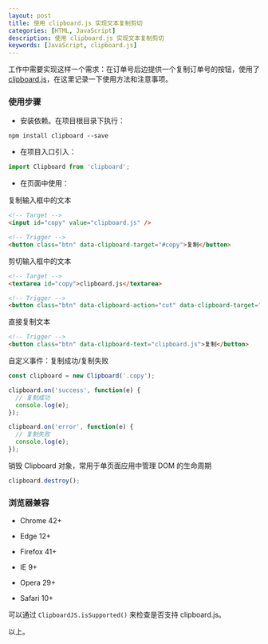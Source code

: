 ```yaml
---
layout: post
title: 使用 clipboard.js 实现文本复制剪切
categories: [HTML, JavaScript]
description: 使用 clipboard.js 实现文本复制剪切
keywords: [JavaScript, clipboard.js]
---
```


工作中需要实现这样一个需求：在订单号后边提供一个复制订单号的按钮，使用了 [clipboard.js](https://github.com/zenorocha/clipboard.js.git)，在这里记录一下使用方法和注意事项。

### 使用步骤

- 安装依赖。在项目根目录下执行：

```
npm install clipboard --save
```

- 在项目入口引入：

```js
import Clipboard from 'clipboard';
```

- 在页面中使用：

复制输入框中的文本

```html
<!-- Target -->
<input id="copy" value="clipboard.js" />

<!-- Trigger -->
<button class="btn" data-clipboard-target="#copy">复制</button>
```

剪切输入框中的文本

```html
<!-- Target -->
<textarea id="copy">clipboard.js</textarea>

<!-- Trigger -->
<button class="btn" data-clipboard-action="cut" data-clipboard-target="#copy">剪切</button>
```

直接复制文本

```html
<!-- Trigger -->
<button class="btn" data-clipboard-text="clipboard.js">复制</button>
```

自定义事件：复制成功/复制失败

```js
const clipboard = new Clipboard('.copy');

clipboard.on('success', function(e) {
  // 复制成功
  console.log(e);
});

clipboard.on('error', function(e) {
  // 复制失败
  console.log(e);
});
```

销毁 Clipboard 对象，常用于单页面应用中管理 DOM 的生命周期

```js
clipboard.destroy();
```

### 浏览器兼容

- Chrome 42+

- Edge 12+
 
- Firefox 41+

- IE 9+

- Opera 29+

- Safari 10+

可以通过 `ClipboardJS.isSupported()` 来检查是否支持 clipboard.js。

以上。
